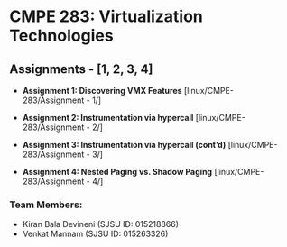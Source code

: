 # CMPE 283: Virtualization Technologies 
## Assignments - [1, 2, 3, 4]
- **Assignment 1: Discovering VMX Features** [linux/CMPE-283/Assignment - 1/] 
 
- **Assignment 2: Instrumentation via hypercall** [linux/CMPE-283/Assignment - 2/]
 
- **Assignment 3: Instrumentation via hypercall (cont’d)** [linux/CMPE-283/Assignment - 3/]

- **Assignment 4: Nested Paging vs. Shadow Paging** [linux/CMPE-283/Assignment - 4/]

### Team Members: 
* Kiran Bala Devineni (SJSU ID: 015218866)
* Venkat Mannam (SJSU ID: 015263326)













    
    
